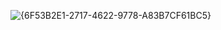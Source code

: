 
![{6F53B2E1-2717-4622-9778-A83B7CF61BC5}](https://github.com/user-attachments/assets/51901cbd-1b54-41bd-ac00-125d964e2577)

